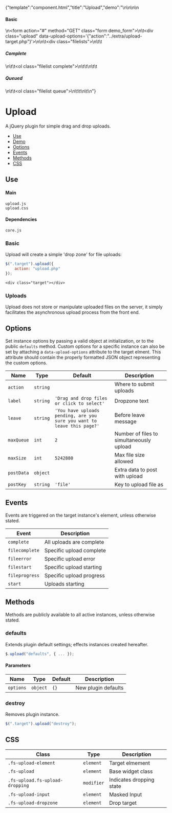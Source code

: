 {"template":"component.html","title":"Upload","demo":"<style>\n\t.filelists { margin: 20px 0; }\n\t.filelists h5 { margin: 10px 0 0; }\n\t.filelist { margin: 0; padding: 10px 0; }\n\t.filelist li { background: #fff; border-bottom: 1px solid #eee; font-size: 14px; list-style: none; padding: 5px; }\n\t.filelist li:before { display: none; }\n\t.filelist li .file { color: #333; }\n\t.filelist li .progress { color: #666; float: right; font-size: 10px; text-transform: uppercase; }\n\t.filelist li .delete { color: red; cursor: pointer; float: right; font-size: 10px; text-transform: uppercase; }\n\t.filelist li.complete .progress { color: green; }\n\t.filelist li.error .progress { color: red; }\n</style>\n\n<script>\n\tvar $filequeue,\n\t\t$filelist;\n\n\t$(document).ready(function() {\n\t\t$filequeue = $(\".filelist.queue\");\n\t\t$filelist = $(\".filelist.complete\");\n\n\t\t$(\".upload\").upload({\n\t\t\tmaxSize: 1048576\n\t\t}).on(\"start.upload\", onStart)\n\t\t  .on(\"complete.upload\", onComplete)\n\t\t  .on(\"filestart.upload\", onFileStart)\n\t\t  .on(\"fileprogress.upload\", onFileProgress)\n\t\t  .on(\"filecomplete.upload\", onFileComplete)\n\t\t  .on(\"fileerror.upload\", onFileError);\n\t});\n\n\tfunction onStart(e, files) {\n\t\tconsole.log(\"Start\");\n\t\tvar html = '';\n\t\tfor (var i = 0; i < files.length; i++) {\n\t\t\thtml += '<li data-index=\"' + files[i].index + '\"><span class=\"file\">' + files[i].name + '</span><span class=\"progress\">Queued</span></li>';\n\t\t}\n\t\t$filequeue.append(html);\n\t}\n\n\tfunction onComplete(e) {\n\t\tconsole.log(\"Complete\");\n\t\t// All done!\n\t}\n\n\tfunction onFileStart(e, file) {\n\t\tconsole.log(\"File Start\");\n\t\t$filequeue.find(\"li[data-index=\" + file.index + \"]\")\n\t\t\t\t  .find(\".progress\").text(\"0%\");\n\t}\n\n\tfunction onFileProgress(e, file, percent) {\n\t\tconsole.log(\"File Progress\");\n\t\t$filequeue.find(\"li[data-index=\" + file.index + \"]\")\n\t\t\t\t  .find(\".progress\").text(percent + \"%\");\n\t}\n\n\tfunction onFileComplete(e, file, response) {\n\t\tconsole.log(\"File Complete\");\n\t\tif (response.trim() === \"\" || response.toLowerCase().indexOf(\"error\") > -1) {\n\t\t\t$filequeue.find(\"li[data-index=\" + file.index + \"]\").addClass(\"error\")\n\t\t\t\t\t  .find(\".progress\").text(response.trim());\n\t\t} else {\n\t\t\tvar $target = $filequeue.find(\"li[data-index=\" + file.index + \"]\");\n\t\t\t$target.find(\".file\").text(file.name);\n\t\t\t$target.find(\".progress\").remove();\n\t\t\t$target.appendTo($filelist);\n\t\t}\n\t}\n\n\tfunction onFileError(e, file, error) {\n\t\tconsole.log(\"File Error\");\n\t\t$filequeue.find(\"li[data-index=\" + file.index + \"]\").addClass(\"error\")\n\t\t\t\t  .find(\".progress\").text(\"Error: \" + error);\n\t}\n</script>\n\n<h4>Basic</h4>\n<form action=\"#\" method=\"GET\" class=\"form demo_form\">\n\t<div class=\"upload\" data-upload-options='{\"action\":\"../extra/upload-target.php\"}'></div>\n\n\t<div class=\"filelists\">\n\t\t<h5>Complete</h5>\n\t\t<ol class=\"filelist complete\">\n\t\t</ol>\n\t\t<h5>Queued</h5>\n\t\t<ol class=\"filelist queue\">\n\t\t</ol>\n\t</div>\n</form>"}

# Upload

A jQuery plugin for simple drag and drop uploads.

* [Use](#use)
* [Demo](#demo)
* [Options](#options)
* [Events](#events)
* [Methods](#methods)
* [CSS](#css)

## Use 

#### Main

```markup
upload.js
upload.css
```

#### Dependencies

```markup
core.js
```

### Basic

Upload will create a simple 'drop zone' for file uploads:

```javascript
$(".target").upload({
	action: "upload.php"
});
```

```markup
<div class="target"></div>
```

### Uploads

Upload does not store or manipulate uploaded files on the server, it simply facilitates the asynchronous upload process from the front end.

## Options

Set instance options by passing a valid object at initialization, or to the public `defaults` method. Custom options for a specific instance can also be set by attaching a `data-upload-options` attribute to the target elment. This attribute should contain the properly formatted JSON object representing the custom options.

| Name | Type | Default | Description |
| --- | --- | --- | --- |
| `action` | `string` | &nbsp; | Where to submit uploads |
| `label` | `string` | `'Drag and drop files or click to select'` | Dropzone text |
| `leave` | `string` | `'You have uploads pending, are you sure you want to leave this page?'` | Before leave message |
| `maxQueue` | `int` | `2` | Number of files to simultaneously upload |
| `maxSize` | `int` | `5242880` | Max file size allowed |
| `postData` | `object` | &nbsp; | Extra data to post with upload |
| `postKey` | `string` | `'file'` | Key to upload file as |

## Events

Events are triggered on the target instance's element, unless otherwise stated.

| Event | Description |
| --- | --- |
| `complete` | All uploads are complete |
| `filecomplete` | Specific upload complete |
| `fileerror` | Specific upload error |
| `filestart` | Specific upload starting |
| `fileprogress` | Specific upload progress |
| `start` | Uploads starting |

## Methods

Methods are publicly available to all active instances, unless otherwise stated.

### defaults

Extends plugin default settings; effects instances created hereafter.

```javascript
$.upload("defaults", { ... });
```

#### Parameters

| Name | Type | Default | Description |
| --- | --- | --- | --- |
| `options` | `object` | `{}` | New plugin defaults |

### destroy

Removes plugin instance.

```javascript
$(".target").upload("destroy");
```

## CSS

| Class | Type | Description |
| --- | --- | --- |
| `.fs-upload-element` | `element` | Target elmement |
| `.fs-upload` | `element` | Base widget class |
| `.fs-upload.fs-upload-dropping` | `modifier` | Indicates dropping state |
| `.fs-upload-input` | `element` | Masked Input |
| `.fs-upload-dropzone` | `element` | Drop target |


